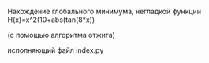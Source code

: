 Нахождение глобального минимума, негладкой функции H(x)=x^2(10+abs(tan(8*x))

(с помощью алгоритма отжига)

исполняющий файл index.py